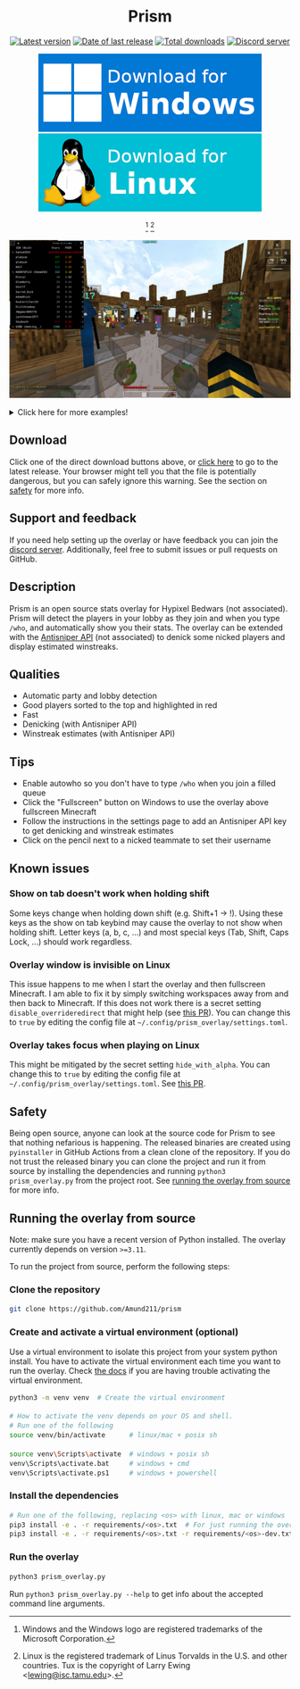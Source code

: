 <h1 align="center">Prism</h1>

<div align="center">

[![Latest version](https://img.shields.io/github/v/release/Amund211/prism)][latest-release-link]
[![Date of last release](https://img.shields.io/github/release-date/Amund211/prism)][latest-release-link]
[![Total downloads](https://img.shields.io/github/downloads/Amund211/prism/total?label=downloads%20%28all%20versions%29)][latest-release-link]
[![Discord server](https://img.shields.io/badge/discord-%235865F2.svg?logo=discord&logoColor=white)][discord-invite-link]

</div>

<div align="center">

[![Download for Windows](./images/download_windows.png)][latest-windows-download-link]
[![Download for Linux](./images/download_linux.png)][latest-linux-download-link]

[^1] [^2]

</div>


[^1]: Windows and the Windows logo are registered trademarks of the Microsoft Corporation.
[^2]: Linux is the registered trademark of Linus Torvalds in the U.S. and other countries. Tux is the copyright of Larry Ewing \<<lewing@isc.tamu.edu>\>.

[latest-windows-download-link]: https://github.com/Amund211/prism/releases/download/v1.3.0/prism-v1.3.0-windows.exe
[latest-linux-download-link]: https://github.com/Amund211/prism/releases/download/v1.3.0/prism-v1.3.0-linux

[![Using Prism](./images/in_queue/stars_0dec_fkdr_ws_sort_fkdr.jpg)][latest-release-link]

<details>
<summary>Click here for more examples!</summary>

The overlay has a highly customizable stats table. In the settings you can configure

<ul>
<li>Which columns to show and their order</li>
<li>How to sort the table (by fkdr, by index, by stars, ...)</li>
<li>How many decimals you want (9 fkdr vs 9.95 fkdr)</li>
<li>If you want the stats colored by their rating (white for meh, yellow for decent, orange for good, red for scary)</li>
<li>The levels for the ratings (1 fkdr is meh, 3 fkdr is decent, 6 fkdr is good, ...)</li>
</ul>

<div align="center">
Stars colored by star color with 0 decimals and fkdr, sorted by fkdr
</div>

[![Stars colored by star color with 0 decimals and fkdr, sorted by fkdr](./images/in_queue/stars_0dec_fkdr_sort_fkdr.jpg)][latest-release-link]

<div align="center">
Stars colored by star color, fkdr, kdr and winstreak, sorted by index (fkdr^2*stars)
</div>

[![Stars colored by star color, fkdr, kdr and winstreak, sorted by index (fkdr^2\*stars)](./images/in_queue/stars_fkdr_kdr_ws_sort_index.jpg)][latest-release-link]

<div align="center">
Stars colored by star color, fkdr and winstreak, sorted by fkdr
</div>

[![Stars colored by star color, fkdr and winstreak, sorted by fkdr](./images/in_queue/stars_fkdr_ws_sort_fkdr.jpg)][latest-release-link]

<div align="center">
Stars colored by rating with 0 decimals and fkdr with 1 decimal sorted by fkdr
</div>

[![Stars colored by rating with 0 decimals and fkdr with 1 decimal sorted by fkdr](./images/in_queue/stars_rated0dec_fkdr_1dec_sort_fkdr.jpg)][latest-release-link]

<div align="center">
Every available column, sorted by stars
</div>

[![Every available column, sorted by stars](./images/in_queue/everything_sort_stars.jpg)][latest-release-link]

</details>

## Download
Click one of the direct download buttons above, or [click here][latest-release-link] to go to the latest release.
Your browser might tell you that the file is potentially dangerous, but you can safely ignore this warning.
See the section on [safety](#safety) for more info.

## Support and feedback
If you need help setting up the overlay or have feedback you can join the [discord server][discord-invite-link].
Additionally, feel free to submit issues or pull requests on GitHub.

## Description
Prism is an open source stats overlay for Hypixel Bedwars (not associated).
Prism will detect the players in your lobby as they join and when you type `/who`, and automatically show you their stats.
The overlay can be extended with the [Antisniper API](https://antisniper.net) (not associated) to denick some nicked players and display estimated winstreaks.

## Qualities
- Automatic party and lobby detection
- Good players sorted to the top and highlighted in red
- Fast
- Denicking (with Antisniper API)
- Winstreak estimates (with Antisniper API)

## Tips
- Enable autowho so you don't have to type `/who` when you join a filled queue
- Click the "Fullscreen" button on Windows to use the overlay above fullscreen Minecraft
- Follow the instructions in the settings page to add an Antisniper API key to get denicking and winstreak estimates
- Click on the pencil next to a nicked teammate to set their username

## Known issues

### Show on tab doesn't work when holding shift
Some keys change when holding down shift (e.g. Shift+1 -> !).
Using these keys as the show on tab keybind may cause the overlay to not show when holding shift.
Letter keys (a, b, c, ...) and most special keys (Tab, Shift, Caps Lock, ...) should work regardless.

### Overlay window is invisible on Linux
This issue happens to me when I start the overlay and then fullscreen Minecraft.
I am able to fix it by simply switching workspaces away from and then back to Minecraft.
If this does not work there is a secret setting `disable_overrideredirect` that might help (see [this PR](https://github.com/Amund211/prism/pull/1)).
You can change this to `true` by editing the config file at `~/.config/prism_overlay/settings.toml`.

### Overlay takes focus when playing on Linux
This might be mitigated by the secret setting `hide_with_alpha`.
You can change this to `true` by editing the config file at `~/.config/prism_overlay/settings.toml`.
See [this PR](https://github.com/Amund211/prism/pull/1).

## Safety
Being open source, anyone can look at the source code for Prism to see that nothing nefarious is happening.
The released binaries are created using `pyinstaller` in GitHub Actions from a clean clone of the repository.
If you do not trust the released binary you can clone the project and run it from source by installing the dependencies and running `python3 prism_overlay.py` from the project root.
See [running the overlay from source](#running-the-overlay-from-source) for more info.

## Running the overlay from source
Note: make sure you have a recent version of Python installed.
The overlay currently depends on version `>=3.11`.

To run the project from source, perform the following steps:

### Clone the repository
```bash
git clone https://github.com/Amund211/prism
```

### Create and activate a virtual environment (optional)
Use a virtual environment to isolate this project from your system python install.
You have to activate the virtual environment each time you want to run the overlay.
Check [the docs](https://docs.python.org/3/library/venv.html#how-venvs-work) if you are having trouble activating the virtual environment.

```bash
python3 -m venv venv  # Create the virtual environment

# How to activate the venv depends on your OS and shell.
# Run one of the following
source venv/bin/activate      # linux/mac + posix sh

source venv\Scripts\activate  # windows + posix sh
venv\Scripts\activate.bat     # windows + cmd
venv\Scripts\activate.ps1     # windows + powershell
```

### Install the dependencies
```bash
# Run one of the following, replacing <os> with linux, mac or windows
pip3 install -e . -r requirements/<os>.txt  # For just running the overlay
pip3 install -e . -r requirements/<os>.txt -r requirements/<os>-dev.txt  # For running the overlay and doing development
```

### Run the overlay
```bash
python3 prism_overlay.py
```
Run `python3 prism_overlay.py --help` to get info about the accepted command line arguments.

[latest-release-link]: https://github.com/Amund211/prism/releases/latest
[discord-invite-link]: https://discord.gg/k4FGUnEHYg
